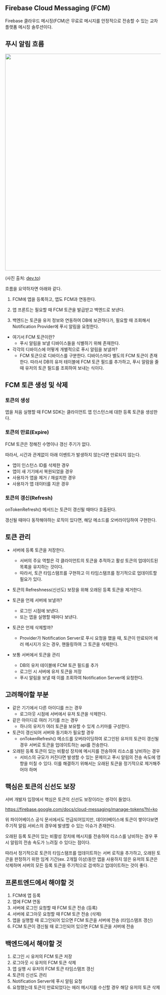 ## Firebase Cloud Messaging (FCM) 

Firebase 클라우드 메시징(FCM)은 무료로 메시지를 안정적으로 전송할 수 있는 교차 플랫폼 메시징 솔루션이다.



## 푸시 알림 흐름

<img src="https://user-images.githubusercontent.com/71204049/142550883-6779de06-9d89-4141-9517-7572a8577746.png" width="700" />

(사진 출처: [dev.to](https://dev.to/jakubkoci/react-native-push-notifications-313i))



흐름을 요약하자면 아래와 같다.

1. FCM에 앱을 등록하고, 앱도 FCM과 연동한다.

2. 앱 프론트는 필요할 때 FCM 토큰을 발급받고 백엔드로 보낸다.

3. 백엔드는 토큰을 유저 정보와 연동하여 DB에 보관하다가, 필요할 때 조회해서 Notification Provider에 푸시 알림을 요청한다.



- 여기서 FCM 토큰이란?
  - 푸시 알림을 보낼 디바이스들을 식별하기 위해 존재한다.
- 각각의 디바이스에 어떻게 개별적으로 푸시 알림을 보낼까?
  - FCM 토큰으로 디바이스를 구분한다. 디바이스마다 별도의 FCM 토큰이 존재한다. 따라서 DB의 유저 테이블에 FCM 토큰 필드를 추가하고,  푸시 알람을 줄 때 유저의 토큰 필드를 조회하여 보내는 식이다.





## FCM 토큰 생성 및 삭제

### 토큰의 생성

앱을 처음 실행할 때 FCM SDK는 클라이언트 앱 인스턴스에 대한 등록 토큰을 생성한다.

### 토큰의 만료(Expire)

FCM 토큰은 정해진 수명이나 갱신 주기가 없다.

따라서, 시간과 관계없이 아래 이벤트가 발생하지 않는다면 만료되지 않는다.

- 앱이 인스턴스 ID를 삭제한 경우
- 앱이 새 기기에서 복원되었을 경우
- 사용자가 앱을 제거 / 재설치한 경우
- 사용자가 앱 데이터를 지운 경우

### 토큰의 갱신(Refresh)

onTokenRefresh() 메서드는 토큰이 갱신될 때마다 호출된다.

갱신될 때마다 동작해야하는 로직이 있다면, 해당 메소드를 오버라이딩하여 구현한다.



## 토큰 관리

- 서버에 등록 토큰을 저장한다.
  - 서버의 주요 역할은 각 클라이언트의 토큰을 추적하고 활성 토큰의 업데이트된 목록을 유지하는 것이다.
  - 따라서, 토큰 타임스탬프를 구현하고 이 타임스탬프를 정기적으로 업데이트할 필요가 있다.
- 토큰의 Refreshness(신선도) 보장을 위해 오래된 등록 토큰을 제거한다.

- 토큰을 언제 서버에 보낼까?
  - 로그인 시점에 보낸다.
  - 또는 앱을 실행할 때마다 보낸다.
- 토큰은 언제 삭제할까?
  - Provider가 Notification Server로 푸시 요청을 했을 때, 토큰이 만료되어 에러 메시지가 오는 경우, 핸들링하여 그 토큰을 삭제한다.

- 보통 서버에서 토큰을 관리
  - DB의 유저 테이블에 FCM 토큰 필드를 추가
  - 로그인 시 서버에 유저 토큰을 저장
  - 푸시 알림을 보낼 때 이를 조회하여 Notification Server에 요청한다.



## 고려해야할 부분

- 같은 기기에서 다른 아이디를 쓰는 경우
  - 로그아웃 시점에 서버에서 유저 토큰을 삭제한다.
- 같은 아이디로 여러 기기를 쓰는 경우
  - 하나의 유저가 여러 토큰을 보유할 수 있게 스키마를 구성한다.
- 토큰이 갱신되어 서버와 동기화가 필요할 경우
  - onTokenRefresh() 메소드를 오버라이딩하여 로그인된 유저의 토큰이 갱신될 경우 서버로 토큰을 업데이트하는 api를 전송한다.
- 오래된 등록 토큰이 있는 비활성 장치에 메시지를 전송하여 리소스를 낭비하는 경우
  - 서비스의 규모가 커진다면 발생할 수 있는 문제이고 푸시 알림의 전송 속도에 영향을 미칠 수 있다. 이를 해결하기 위해서는 오래된 토큰을 정기적으로 제거해주어야 하며 



## 핵심은 토큰의 신선도 보장

서버 개발자 입장에서 핵심은 토큰의 신선도 보장이라는 생각이 들었다.

https://firebase.google.com/docs/cloud-messaging/manage-tokens?hl=ko

위 파이어베이스 공식 문서에서도 언급되어있지만, 데이터베이스에 토큰이 쌓이다보면 주기적 알림 서비스의 경우에 발생할 수 있는 이슈가 존재한다.

오래된 등록 토큰이 있는 비활성 장치에 메시지를 전송하여 리소스를 낭비하는 경우 푸시 알림의 전송 속도가 느려질 수 있다는 점이다.

따라서 정기적으로 토큰의 타임스탬프를 업데이트하는 서버 로직을 추가하고, 오래된 토큰을 판정하기 위한 임계 기간(ex. 2개월 이상)동안 앱을 사용하지 않은 유저의 토큰은 삭제하며 서버의 모든 등록 토큰을 주기적으로 검색하고 업데이트하는 것이 좋다.





## 프론트엔드에서 해야할 것

1. FCM에 앱 등록
2. 앱에 FCM 연동
3. 서버에 로그인 요청할 때 FCM 토큰 전송 (등록)
5. 서버에 로그아웃 요청할 때 FCM 토큰 전송 (삭제)
6. 앱을 실행할 때 로그인되어 있으면 FCM 토큰을 서버에 전송 (타임스탬프 갱신)
6. FCM 토큰이 갱신될 때 로그인되어 있으면 FCM 토큰을 서버에 전송



## 백엔드에서 해야할 것

1. 로그인 시 유저의 FCM 토큰 저장
2. 로그아웃 시 유저의 FCM 토큰 삭제
3. 앱 실행 시 유저의 FCM 토큰 타임스탬프 갱신
4. 토큰의 신선도 관리
5. Notification Server에 푸시 알림 요청
6. 요청했는데 토큰이 만료되었다는 에러 메시지를 수신할 경우 해당 유저의 토큰 삭제 





